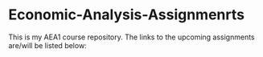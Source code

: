 # Economic-Analysis-Assignmenrts
This is my AEA1 course repository.
The links to the upcoming assignments are/will be listed below:
